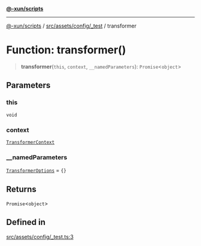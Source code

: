 [**@-xun/scripts**](../../../../../README.md)

***

[@-xun/scripts](../../../../../README.md) / [src/assets/config/\_test](../README.md) / transformer

# Function: transformer()

> **transformer**(`this`, `context`, `__namedParameters`): `Promise`\<`object`\>

## Parameters

### this

`void`

### context

[`TransformerContext`](../../../type-aliases/TransformerContext.md)

### \_\_namedParameters

[`TransformerOptions`](../../../type-aliases/TransformerOptions.md) = `{}`

## Returns

`Promise`\<`object`\>

## Defined in

[src/assets/config/\_test.ts:3](https://github.com/Xunnamius/xscripts/blob/2521de366121a50ffeca631b4ec62db9c60657e5/src/assets/config/_test.ts#L3)
